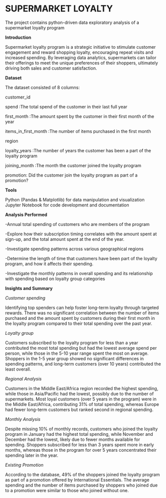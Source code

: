 # SUPERMARKET LOYALTY
The project contains python-driven data exploratory analysis of a supermarket loyalty program

**Introduction**

Supermarket loyalty program is a strategic initiative to stimulate customer engagement and reward shopping loyalty, encouraging repeat visits and increased spending. By leveraging data analytics, supermarkets can tailor their offerings to meet the unique preferences of their shoppers, ultimately driving both sales and customer satisfaction.


**Dataset**

The dataset consisted of 8 columns:

 customer_id 
 
spend :The total spend of the customer in their last full year

 first_month :The amount spent by the customer in their first month of the year
 
items_in_first_month :The number of items purchased in the first month

 region
 
 loyalty_years :The number of years the customer has been a part of the loyalty program
 
joining_month :The month the customer joined the loyalty program

promotion: Did the customer join the loyalty program as part of a promotion? 


**Tools**

Python (Pandas & Matplotlib) for data manipulation and visualization
Jupyter Notebook for code development and documentation


**Analysis Performed**

-Annual total spending of customers who are members of the program

-Explore how their subscription timing correlates with the amount spent at sign-up, and the total amount spent at the end of the year.

-Investigate spending patterns across various geographical regions

-Determine the length of time that customers have been part of the loyalty program, and how it affects their spending.

-Investigate the monthly patterns in overall spending and its relationship with spending based on loyalty group categories


**Insights and Summary**

_Customer spending_

Identifying top spenders can help foster long-term loyalty through targeted rewards. There was no significant correlation between the number of items purchased and the amount spent by customers during their first month in the loyalty program compared to their total spending over the past year.

_Loyalty group_

Customers subscribed to the loyalty program for less than a year contributed the most total spending but had the lowest average spend per person, while those in the 5-10 year range spent the most on average. Shoppers in the 1-5 year group showed no significant differences in spending patterns, and long-term customers (over 10 years) contributed the least overall.

_Regional Analysis_

Customers in the Middle East/Africa region recorded the highest spending, while those in Asia/Pacific had the lowest, possibly due to the number of supermarkets. Most loyal customers (over 5 years in the program) were in the Middle East/Africa, contributing 31% of total spending, whereas Europe had fewer long-term customers but ranked second in regional spending.

_Monthly Analysis_

Despite missing 10% of monthly records, customers who joined the loyalty program in January had the highest total spending, while November and December had the lowest, likely due to fewer months available for spending. Shoppers subscribed for less than 3 years spent more in early months, whereas those in the program for over 5 years concentrated their spending later in the year.

_Existing Promotion_

According to the database, 49% of the shoppers joined the loyalty program as part of a promotion offered by International Essentials. The average spending and the number of items purchased by shoppers who joined due to a promotion were similar to those who joined without one.
